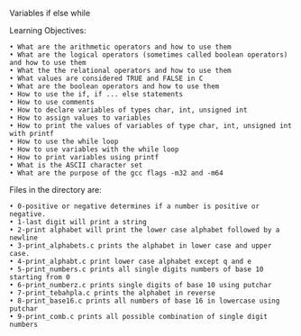 ﻿Variables if else while

Learning Objectives:

    • What are the arithmetic operators and how to use them
    • What are the logical operators (sometimes called boolean operators) and how to use them
    • What the the relational operators and how to use them
    • What values are considered TRUE and FALSE in C
    • What are the boolean operators and how to use them
    • How to use the if, if ... else statements
    • How to use comments
    • How to declare variables of types char, int, unsigned int
    • How to assign values to variables
    • How to print the values of variables of type char, int, unsigned int with printf
    • How to use the while loop
    • How to use variables with the while loop
    • How to print variables using printf
    • What is the ASCII character set
    • What are the purpose of the gcc flags -m32 and -m64

Files in the directory are:

    • 0-positive or negative determines if a number is positive or negative.
    • 1-last digit will print a string
    • 2-print alphabet will print the lower case alphabet followed by a newline
    • 3-print_alphabets.c prints the alphabet in lower case and upper case.
    • 4-print_alphabt.c print lower case alphabet except q and e
    • 5-print_numbers.c prints all single digits numbers of base 10 starting from 0
    • 6-print_numberz.c prints single digits of base 10 using putchar
    • 7-print_tebahpla.c prints the alphabet in reverse
    • 8-print_base16.c prints all numbers of base 16 in lowercase using putchar
    • 9-print_comb.c prints all possible combination of single digit numbers
